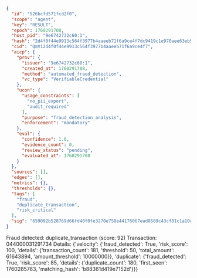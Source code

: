 ```json
{
  "id": "526bcfd571fcd2f0",
  "scope": "agent",
  "key": "RESULT",
  "epoch": 1760291708,
  "host_pid": "9e6742732c60:1",
  "hash": "2d4f0f44e9913c564f3977b4aaeeb71f6a9ce4f7dc9419c1e970aee63eb9b633",
  "cid": "QmV12d4f0f44e9913c564f3977b4aaeeb71f6a9ce4f7",
  "aicp": {
    "prov": {
      "issuer": "9e6742732c60:1",
      "created_at": 1760291708,
      "method": "automated_fraud_detection",
      "vc_type": "VerifiableCredential"
    },
    "ucon": {
      "usage_constraints": [
        "no_pii_export",
        "audit_required"
      ],
      "purpose": "fraud_detection_analysis",
      "enforcement": "mandatory"
    },
    "eval": {
      "confidence": 1.0,
      "evidence_count": 0,
      "review_status": "pending",
      "evaluated_at": 1760291708
    }
  },
  "sources": [],
  "edges": [],
  "metrics": {},
  "thresholds": {},
  "tags": [
    "fraud",
    "duplicate_transaction",
    "risk_critical"
  ],
  "sig": "659092b528769d66fd48f0fe3270e758e44176067ead8689c43cf81c1a10d4c5"
}
```

Fraud detected: duplicate_transaction (score: 92)
Transaction: 044000031291734
Details: {'velocity': {'fraud_detected': True, 'risk_score': 100, 'details': {'transaction_count': 181, 'threshold': 50, 'total_amount': 61643894, 'amount_threshold': 10000000}}, 'duplicate': {'fraud_detected': True, 'risk_score': 85, 'details': {'duplicate_count': 180, 'first_seen': 1760285763, 'matching_hash': 'b88361d419e7152d'}}}